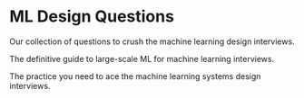 # ML Design Questions

Our collection of questions to crush the machine learning design interviews.

The definitive guide to large-scale ML for machine learning interviews.

The practice you need to ace the machine learning systems design interviews.
